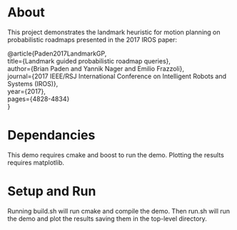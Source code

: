 # About <br />
This project demonstrates the landmark heuristic for motion planning on probabilistic roadmaps presented in the 2017 IROS paper:

@article{Paden2017LandmarkGP, <br />
  title={Landmark guided probabilistic roadmap queries}, <br />
  author={Brian Paden and Yannik Nager and Emilio Frazzoli}, <br />
  journal={2017 IEEE/RSJ International Conference on Intelligent Robots and Systems (IROS)}, <br />
  year={2017}, <br />
  pages={4828-4834} <br />
}<br /> 

# Dependancies <br />
This demo requires cmake and boost to run the demo. Plotting the results requires matplotlib.

# Setup and Run <br />
Running build.sh will run cmake and compile the demo. Then run.sh will run the demo and plot the results saving them in the top-level directory.

